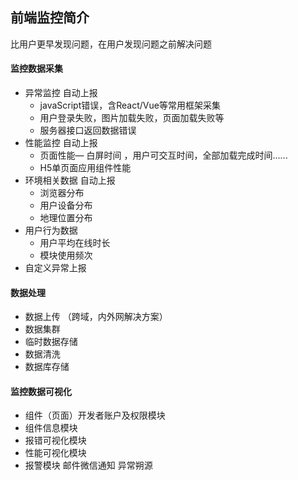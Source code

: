## 前端监控简介

比用户更早发现问题，在用户发现问题之前解决问题

#### 监控数据采集

- 异常监控 自动上报
  - javaScript错误，含React/Vue等常用框架采集
  - 用户登录失败，图片加载失败，页面加载失败等
  - 服务器接口返回数据错误
- 性能监控 自动上报
  - 页面性能— 白屏时间 ，用户可交互时间，全部加载完成时间......
  - H5单页面应用组件性能
- 环境相关数据 自动上报
  - 浏览器分布 
  - 用户设备分布
  - 地理位置分布
- 用户行为数据
  - 用户平均在线时长
  - 模块使用频次
- 自定义异常上报

#### 数据处理

- 数据上传 （跨域，内外网解决方案）
- 数据集群
- 临时数据存储
- 数据清洗
- 数据库存储

#### 监控数据可视化

- 组件（页面）开发者账户及权限模块
- 组件信息模块
- 报错可视化模块
- 性能可视化模块
- 报警模块 邮件微信通知 异常朔源


